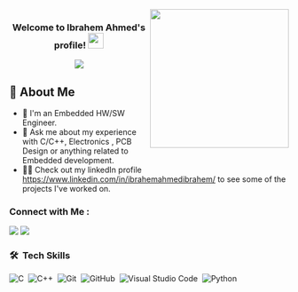 
<img width="250" align="right" src="https://c.tenor.com/_DOBjnGspYAAAAAM/code-coding.gif">

<h3 align="center">
  Welcome to Ibrahem Ahmed's profile!
  <img src="https://media.giphy.com/media/hvRJCLFzcasrR4ia7z/giphy.gif" width="28">
</h3>

<!-- Typing SVG by DenverCoder1 - https://github.com/DenverCoder1/readme-typing-svg -->
<p align="center">
  <a href="https://github.com/DenverCoder1/readme-typing-svg"><img src="https://readme-typing-svg.herokuapp.com/?lines=Embedded%20SW%20HW%20developer;Always%20learning%20new%20things&font=Fira%20Code&center=true&width=440&height=45&color=f75c7e&vCenter=true&size=22"></a>
</p> 

## 🚀 About Me

- 🏢 I'm an Embedded HW/SW Engineer.
- 💬 Ask me about my experience with C/C++, Electronics , PCB Design  or anything related to Embedded development.
- 👨‍💻 Check out my linkedIn profile https://www.linkedin.com/in/ibrahemahmedibrahem/ to see some of the projects I've worked on.


### Connect with Me :

<a href="https://www.linkedin.com/in/ibrahemahmedibrahem/" target="_blank"><img src="https://img.shields.io/badge/-Ibrahem%20Ahmed-0077B5?style=for-the-badge&logo=Linkedin&logoColor=white"/></a>
<a href="https://t.me/chbrahem" target="_blank"><img src="https://img.shields.io/badge/-Ibrahem%20Ahmed-0077B5?style=for-the-badge&logo=Telegram&logoColor=white"/></a>
### 🛠 &nbsp;Tech Skills
![C](https://img.shields.io/badge/-Cprogramming-05122A?style=flat&logo=C)&nbsp;
![C++](https://img.shields.io/badge/-C++-05122A?style=flat&logo=C++)&nbsp;
![Git](https://img.shields.io/badge/-Git-05122A?style=flat&logo=git)&nbsp;
![GitHub](https://img.shields.io/badge/-GitHub-05122A?style=flat&logo=github)&nbsp;
![Visual Studio Code](https://img.shields.io/badge/-Visual%20Studio%20Code-05122A?style=flat&logo=visual-studio-code&logoColor=007ACC)&nbsp;
![Python](https://img.shields.io/badge/-Python%20-05122A?style=flat&logo=python)&nbsp;



